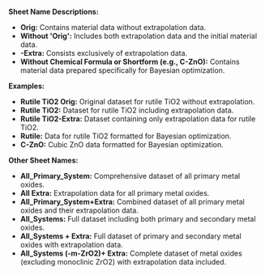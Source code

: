 **Sheet Name Descriptions:**

- **Orig:** Contains material data without extrapolation data.
- **Without 'Orig':** Includes both extrapolation data and the initial material data.
- **-Extra:** Consists exclusively of extrapolation data.
- **Without Chemical Formula or Shortform (e.g., C-ZnO):** Contains material data prepared specifically for Bayesian optimization.

**Examples:**

- **Rutile TiO2 Orig:** Original dataset for rutile TiO2 without extrapolation.
- **Rutile TiO2:** Dataset for rutile TiO2 including extrapolation data.
- **Rutile TiO2-Extra:** Dataset containing only extrapolation data for rutile TiO2.
- **Rutile:** Data for rutile TiO2 formatted for Bayesian optimization.
- **C-ZnO:** Cubic ZnO data formatted for Bayesian optimization.

**Other Sheet Names:**

- **All_Primary_System:** Comprehensive dataset of all primary metal oxides.
- **All Extra:** Extrapolation data for all primary metal oxides.
- **All_Primary_System+Extra:** Combined dataset of all primary metal oxides and their extrapolation data.
- **All_Systems:** Full dataset including both primary and secondary metal oxides.
- **All_Systems + Extra:** Full dataset of primary and secondary metal oxides with extrapolation data.
- **All_Systems (-m-ZrO2)+ Extra:** Complete dataset of metal oxides (excluding monoclinic ZrO2) with extrapolation data included.
